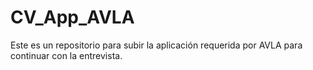 # CV_App_AVLA
Este es un repositorio para subir la aplicación requerida por AVLA para continuar con la entrevista.
